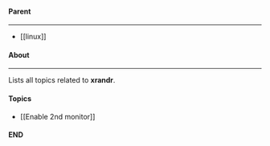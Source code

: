 #### Parent
- - -
- [[linux]]

#### About
---
Lists all topics related to **xrandr**.

#### Topics
- [[Enable 2nd monitor]]

#### END



